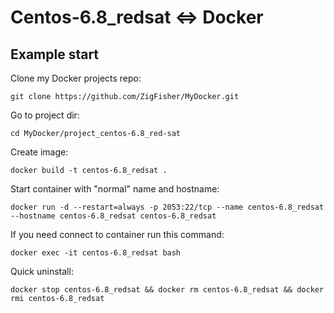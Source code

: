 Centos-6.8_redsat <=> Docker
============================

## Example start

Clone my Docker projects repo:

	git clone https://github.com/ZigFisher/MyDocker.git

Go to project dir:

	cd MyDocker/project_centos-6.8_red-sat

Create image:

	docker build -t centos-6.8_redsat .

Start container with "normal" name and hostname:

	docker run -d --restart=always -p 2053:22/tcp --name centos-6.8_redsat --hostname centos-6.8_redsat centos-6.8_redsat

If you need connect to container run this command:

	docker exec -it centos-6.8_redsat bash

Quick uninstall:

	docker stop centos-6.8_redsat && docker rm centos-6.8_redsat && docker rmi centos-6.8_redsat

